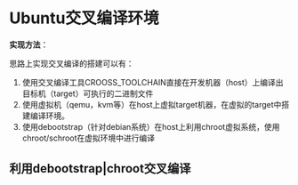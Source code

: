 # Ubuntu交叉编译环境

**实现方法**：

思路上实现交叉编译的搭建可以有：

1. 使用交叉编译工具CROOSS_TOOLCHAIN直接在开发机器（host）上编译出目标机（target）可执行的二进制文件
2. 使用虚拟机（qemu，kvm等）在host上虚拟target机器，在虚拟的target中搭建编译环境。
3. 使用debootstrap（针对debian系统）在host上利用chroot虚拟系统，使用chroot/schroot在虚拟环境中进行编译

## 利用debootstrap|chroot交叉编译
